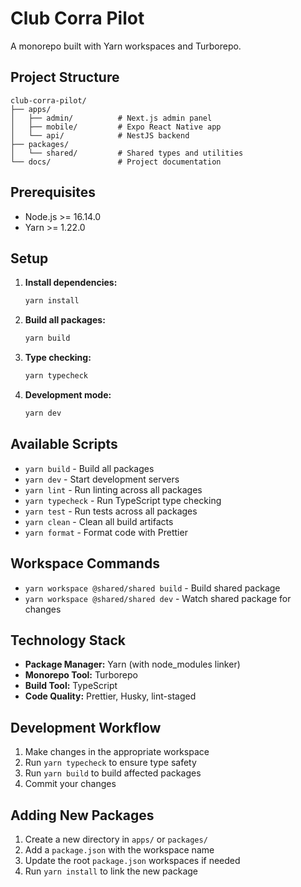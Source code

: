# Club Corra Pilot

A monorepo built with Yarn workspaces and Turborepo.

## Project Structure

```
club-corra-pilot/
├── apps/
│   ├── admin/          # Next.js admin panel
│   ├── mobile/         # Expo React Native app
│   └── api/            # NestJS backend
├── packages/
│   └── shared/         # Shared types and utilities
└── docs/               # Project documentation
```

## Prerequisites

- Node.js >= 16.14.0
- Yarn >= 1.22.0

## Setup

1. **Install dependencies:**
   ```bash
   yarn install
   ```

2. **Build all packages:**
   ```bash
   yarn build
   ```

3. **Type checking:**
   ```bash
   yarn typecheck
   ```

4. **Development mode:**
   ```bash
   yarn dev
   ```

## Available Scripts

- `yarn build` - Build all packages
- `yarn dev` - Start development servers
- `yarn lint` - Run linting across all packages
- `yarn typecheck` - Run TypeScript type checking
- `yarn test` - Run tests across all packages
- `yarn clean` - Clean all build artifacts
- `yarn format` - Format code with Prettier

## Workspace Commands

- `yarn workspace @shared/shared build` - Build shared package
- `yarn workspace @shared/shared dev` - Watch shared package for changes

## Technology Stack

- **Package Manager:** Yarn (with node_modules linker)
- **Monorepo Tool:** Turborepo
- **Build Tool:** TypeScript
- **Code Quality:** Prettier, Husky, lint-staged

## Development Workflow

1. Make changes in the appropriate workspace
2. Run `yarn typecheck` to ensure type safety
3. Run `yarn build` to build affected packages
4. Commit your changes

## Adding New Packages

1. Create a new directory in `apps/` or `packages/`
2. Add a `package.json` with the workspace name
3. Update the root `package.json` workspaces if needed
4. Run `yarn install` to link the new package
